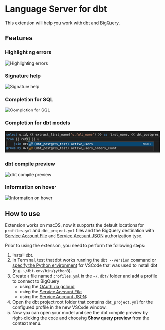 # Language Server for dbt

This extension will help you work with dbt and BigQuery.

## Features

### Highlighting errors

![Highlighting errors](images/HighlightingErrors.png)

### Signature help

![Signature help](images/SignatureHelp.png)

### Completion for SQL

![Completion for SQL](images/Completion.png)

### Completion for dbt models

![Completion for dbt models](images/CompletionForModels.png)

### dbt compile preview

![dbt compile preview](images/dbtCompilePreview.png)

### Information on hover

![Information on hover](images/InformationOnHover.png)

## How to use

Extension works on macOS, now it supports the default locations for `profiles.yml` and `dbt_project.yml` files and the BigQuery destination with [Service Account File](https://docs.getdbt.com/reference/warehouse-profiles/bigquery-profile#service-account-file) and [Service Account JSON](https://docs.getdbt.com/reference/warehouse-profiles/bigquery-profile#service-account-json) authorization type.

Prior to using the extension, you need to perform the following steps:
1. [Install dbt](https://docs.getdbt.com/dbt-cli/installation).
2. In Terminal, test that dbt works running the `dbt --version` command or [specify the Python environment](https://code.visualstudio.com/docs/python/environments#_manually-specify-an-interpreter) for VSCode that was used to install dbt (e.g. `~/dbt-env/bin/python3`).
3. Create a file named `profiles.yml` in the `~/.dbt/` folder and add a profile to connect to BigQuery
   * using the [OAuth via gcloud](docs/BigQueryProfile.md#oauth-via-gcloud)
   * using the [Service Account File](docs/BigQueryProfile.md#service-account-file):
   * using the [Service Account JSON](docs/BigQueryProfile.md#service-account-json):
4. Open the dbt project root folder that contains `dbt_project.yml` for the configured profile in the new VSCode window.
5. Now you can open your model and see the dbt compile preview by right-clicking the code and choosing **Show query preview** from the context menu.
